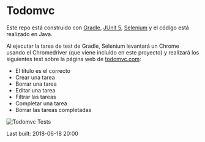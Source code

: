 # Todomvc

Este repo está construido con [Gradle](https://gradle.org/), [JUnit 5](http://junit.org/junit5/), [Selenium](http://www.seleniumhq.org/) y el código está realizado en Java.

Al ejecutar la tarea de test de Gradle, Selenium levantará un Chrome usando el Chromedriver (que viene incluido en este proyecto) y realizará los siguientes test sobre la página web de [todomvc.com](http://todomvc.com/examples/vanillajs/):

* El título es el correcto
* Crear una tarea
* Borrar una tarea
* Editar una tarea
* Filtrar las tareas
* Completar una tarea
* Borrar las tareas completadas

![Todomvc Tests](./todomvc-tests.gif)

Last built: 2018-06-18 20:00
